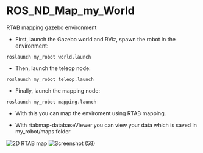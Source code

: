 # ROS_ND_Map_my_World
RTAB mapping gazebo environment

- First, launch the Gazebo world and RViz, spawn the robot in the environment:
```
roslaunch my_robot world.launch
```

- Then, launch the teleop node:
```
roslaunch my_robot teleop.launch
```
- Finally, launch the mapping node:
```
roslaunch my_robot mapping.launch
```
- With this you can map the enviroment using RTAB mapping.

- With rtabmap-databaseViewer you can view your data which is saved in my_robot/maps folder

![2D RTAB map](https://user-images.githubusercontent.com/49041896/95013524-c5a27800-060e-11eb-865b-00cc88bbcf45.JPG)
![Screenshot (58)](https://user-images.githubusercontent.com/49041896/95013549-f387bc80-060e-11eb-83c6-ca0278cf2d13.png)
